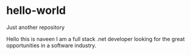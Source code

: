 # hello-world
Just another repository

Hello this is naveen 
I am a full stack .net developer looking for the great opportunities in a software industry.
